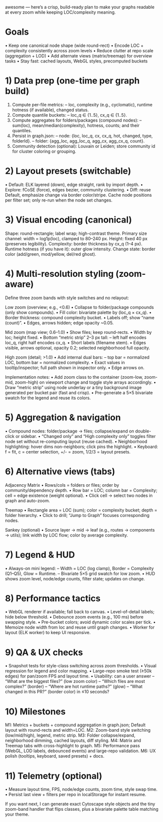 awesome — here’s a crisp, build-ready plan to make your graphs readable at every zoom while keeping LOC/complexity meaning.

# Goals

• Keep one canonical node shape (wide round-rect)
• Encode LOC + complexity consistently across zoom levels
• Reduce clutter at repo scale (aggregation + LOD)
• Add alternate views (matrix/treemap) for overview tasks
• Stay fast: cached layouts, WebGL styles, precomputed buckets

# 1) Data prep (one-time per graph build)

1. Compute per-file metrics:
   – loc, complexity (e.g., cyclomatic), runtime hotness (if available), changed status.
2. Compute quantile buckets:
   – loc_q ∈ {1..5}, cx_q ∈ {1..5}.
3. Compute aggregates for folders/packages (compound nodes):
   – sum(loc), mean/median(complexity), hotness, counts; and their quantiles.
4. Persist in graph.json:
   – node: {loc, loc_q, cx, cx_q, hot, changed, type, folderId}.
   – folder: {agg_loc, agg_loc_q, agg_cx, agg_cx_q, count}.
5. Community detection (optional): Louvain or Leiden; store community id for cluster coloring or grouping.

# 2) Layout presets (switchable)

• Default: ELK layered (down), edge straight, rank by import depth.
• Explore: fCoSE (force), edges bezier, community clustering.
• Diff: reuse Default, emphasize change via border color/stripe.
Cache node positions per filter set; only re-run when the node set changes.

# 3) Visual encoding (canonical)

Shape: round-rectangle; label wrap; high-contrast theme.
Primary size channel: width = log1p(loc), clamped to 80–240 px.
Height: fixed 40 px (preserves legibility).
Complexity: border thickness by cx_q (1–4 px).
Runtime hotness (if you have it): outer glow intensity.
Change state: border color (add/green, mod/yellow, del/red ghost).

# 4) Multi-resolution styling (zoom-aware)

Define three zoom bands with style switches and no relayout:

Low zoom (overview; e.g., <0.6)
• Collapse to folder/package compounds (only show compounds).
• Fill color: bivariate palette by (loc_q × cx_q).
• Border thickness: compound complexity bucket.
• Labels off; show “name (count)”.
• Edges, arrows hidden; edge opacity ~0.05.

Mid zoom (map view; 0.6–1.0)
• Show files; keep round-rects.
• Width by loc; height fixed.
• Bottom “metric strip” 2–3 px tall:
– left half encodes loc_q, right half encodes cx_q.
• Short labels (filename stem).
• Edges visible, arrows optional, opacity 0.2; selected neighborhood full opacity.

High zoom (detail; >1.0)
• Add internal dual bars:
– top bar = normalized LOC, bottom bar = normalized complexity.
• Exact values in tooltip/inspector; full path shown in inspector only.
• Edge arrows on.

Implementation notes:
• Add zoom class to the container (zoom-low, zoom-mid, zoom-high) on viewport change and toggle style arrays accordingly.
• Draw “metric strip” using node underlay or a tiny background image generated per bucket pair (fast and crisp).
• Pre-generate a 5×5 bivariate swatch for the legend and reuse its colors.

# 5) Aggregation & navigation

• Compound nodes: folder/package → files; collapse/expand on double-click or sidebar.
• “Changed only” and “High complexity only” toggles filter node set without re-computing layout (reuse cached).
• Neighborhood highlighting: hover dims non-neighbors; click pins the highlight.
• Keyboard: f = fit, c = center selection, +/- = zoom, 1/2/3 = layout presets.

# 6) Alternative views (tabs)

Adjacency Matrix
• Rows/cols = folders or files; order by community/dependency depth.
• Row bar = LOC; column bar = Complexity; cell = edge existence (weight optional).
• Click cell → select two nodes in graph and auto-zoom.

Treemap
• Rectangle area = LOC (sum); color = complexity bucket; depth = folder hierarchy.
• Click to drill; “Jump to Graph” focuses corresponding nodes.

Sankey (optional)
• Source layer → mid → leaf (e.g., routes → components → utils); link width by LOC flow; color by average complexity.

# 7) Legend & HUD

• Always-on mini legend:
– Width = LOC (log clamp), Border = Complexity (Q1–Q5), Glow = Runtime.
– Bivariate 5×5 grid swatch for low zoom.
• HUD shows zoom level, node/edge counts, filter state; updates on change.

# 8) Performance tactics

• WebGL renderer if available; fall back to canvas.
• Level-of-detail labels; hide below threshold.
• Debounce zoom events (e.g., 100 ms) before swapping style.
• Pre-bucket colors; avoid dynamic color scales per tick.
• Memoize node width from loc and reuse until graph changes.
• Worker for layout (ELK worker) to keep UI responsive.

# 9) QA & UX checks

• Snapshot tests for style-class switching across zoom thresholds.
• Visual regression for legend and color mapping.
• Large-repo smoke test (≥50k edges) for pan/zoom FPS and layout time.
• Usability: can a user answer
– “What are the biggest files?” (low zoom color)
– “Which files are most complex?” (border)
– “Where are hot runtime paths?” (glow)
– “What changed in this PR?” (border color)
in ≤10 seconds?

# 10) Milestones

M1: Metrics + buckets + compound aggregation in graph.json; Default layout with round-rects and width=LOC.
M2: Zoom-band style switching (low/mid/high), legend, metric strip.
M3: Folder collapse/expand, neighborhood dimming, cached layouts, diff styling.
M4: Matrix and Treemap tabs with cross-highlight to graph.
M5: Performance pass (WebGL, LOD labels, debounced events) and large-repo validation.
M6: UX polish (tooltips, keyboard, saved presets) + docs.

# 11) Telemetry (optional)

• Measure layout time, FPS, node/edge counts, zoom time, style swap time.
• Persist last view + filters per repo in localStorage for instant resume.

If you want next, I can generate exact Cytoscape style objects and the tiny zoom-band handler that flips classes, plus a bivariate palette table matching your theme.
